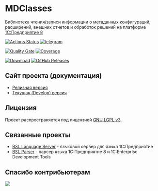 # MDClasses

Библиотека чтения/записи информации о метаданных конфигураций, расширений, внешних отчетов и обработок решений на платформе [1С:Предприятие 8](https://v8.1c.ru/platforma/)

[![Actions Status](https://github.com/1c-syntax/mdclasses/workflows/Java%20CI/badge.svg)](https://github.com/1c-syntax/mdclasses/actions)
[![telegram](https://img.shields.io/badge/telegram-chat-green.svg)](https://t.me/bsl_language_server)

[![Quality Gate](https://sonarcloud.io/api/project_badges/measure?project=1c-syntax_mdclasses&metric=alert_status)](https://sonarcloud.io/dashboard?id=1c-syntax_mdclasses)
[![Coverage](https://sonarcloud.io/api/project_badges/measure?project=1c-syntax_mdclasses&metric=coverage)](https://sonarcloud.io/dashboard?id=1c-syntax_mdclasses)

[![Download](https://img.shields.io/github/release/1c-syntax/mdclasses.svg?label=download&style=flat)](https://github.com/1c-syntax/mdclasses/releases/latest)
[![GitHub Releases](https://img.shields.io/github/downloads/1c-syntax/mdclasses/latest/total?style=flat-square)](https://github.com/1c-syntax/mdclasses/releases)

## Сайт проекта (документация)

- [Релизная версия](https://1c-syntax.github.io/mdclasses/)
- [Текущая (Develop) версия](https://1c-syntax.github.io/mdclasses/dev/)

## Лицензия

Проект распространяется под лицензией [GNU LGPL v3](https://www.gnu.org/licenses/lgpl-3.0.ru.html).

## Связанные проекты

* [BSL Language Server](https://github.com/1c-syntax/bsl-language-server) - языковой сервер для языка 1С:Предприятие
* [BSL Parser](https://github.com/1c-syntax/bsl-parser) - парсер языка 1С:Предприятие 8 и 1С:Enterprise Development Tools

## Спасибо контрибьютерам

<a href="https://github.com/1c-syntax/mdclasses/graphs/contributors">
  <img src="https://contrib.rocks/image?repo=1c-syntax/mdclasses" />
</a>
